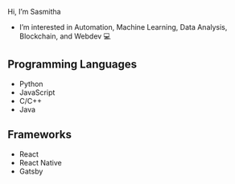 Hi, I’m Sasmitha
- I’m interested in Automation, Machine Learning, Data Analysis, Blockchain, and Webdev 💻

## Programming Languages
- Python
- JavaScript
- C/C++
- Java

## Frameworks
- React
- React Native
- Gatsby
